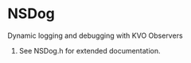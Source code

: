 NSDog
=====

Dynamic logging and debugging with KVO Observers

1. See NSDog.h for extended documentation.
